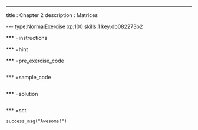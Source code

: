 ---
title       : Chapter 2
description : Matrices
  
--- type:NormalExercise xp:100 skills:1 key:db082273b2


*** =instructions


*** =hint


*** =pre_exercise_code
```{r}

```

*** =sample_code
```{r}

```

*** =solution
```{r}

```

*** =sct
```{r}
success_msg("Awesome!")
```
